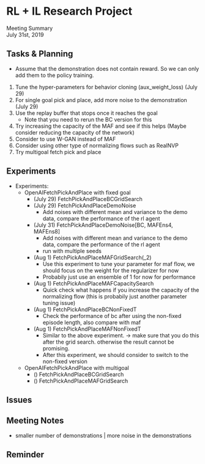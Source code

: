 # RL + IL Research Project
Meeting Summary\
July 31st, 2019


## Tasks & Planning

- Assume that the demonstration does not contain reward. So we can only add them to the policy training.

1. Tune the hyper-parameters for behavior cloning (aux_weight_loss) (July 29)
2. For single goal pick and place, add more noise to the demonstration (July 29)
3. Use the replay buffer that stops once it reaches the goal
    - Note that you need to rerun the BC version for this
4. Try increasing the capacity of the MAF and see if this helps (Maybe consider reducing the capacity of the network)
5. Consider to use W-GAN instead of MAF
6. Consider using other type of normalizing flows such as RealNVP
7. Try multigoal fetch pick and place

## Experiments
- Experiments:
    - OpenAIFetchPickAndPlace with fixed goal
        - (July 29) FetchPickAndPlaceBCGridSearch
        - (July 29) FetchPickAndPlaceDemoNoise
            - Add noises with different mean and variance to the demo data, compare the performance of the rl agent
        - (July 31) FetchPickAndPlaceDemoNoise[BC, MAFEns4, MAFEns8]
            - Add noises with different mean and variance to the demo data, compare the performance of the rl agent
            - run with multiple seeds
        - (Aug 1) FetchPickAndPlaceMAFGridSearch(_2)
            - Use this experiment to tune your parameter for maf flow, we should focus on the weight for the regularizer for now
            - Probabily just use an ensemble of 1 for now for performance
        - (Aug 1) FetchPickAndPlaceMAFCapacitySearch
            - Quick check what happens if you increase the capacity of the normalizing flow (this is probabily just another parameter tuning issue)
        - (Aug 1) FetchPickAndPlaceBCNonFixedT
            - Check the performance of bc after using the non-fixed episode length, also compare with maf
        - (Aug 1) FetchPickAndPlaceMAFNonFixedT
            - Similar to the above experiment. -> make sure that you do this after the grid search. otherwise the result cannot be promising.
            - After this experiment, we should consider to switch to the non-fixed version
    - OpenAIFetchPickAndPlace with multigoal
        - () FetchPickAndPlaceBCGridSearch
        - () FetchPickAndPlaceMAFGridSearch

## Issues
   
## Meeting Notes
- smaller number of demonstrations | more noise in the demonstrations

## Reminder